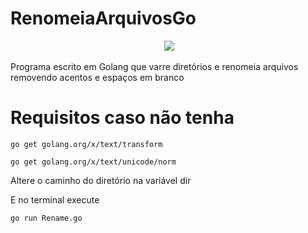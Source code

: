 # RenomeiaArquivosGo

<p align="center">
  <img src="https://cdn2.hubspot.net/hubfs/3917309/old-assets/old-theme/Images/golang-gopher-laptop.png">
</p>


Programa escrito em Golang que varre diretórios e renomeia arquivos removendo acentos e espaços em branco


# Requisitos caso não tenha

`go get golang.org/x/text/transform`


`go get golang.org/x/text/unicode/norm`

Altere o caminho do diretório na variável dir

E no terminal execute

`go run Rename.go`
